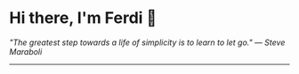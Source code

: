 <h1>Hi there, I'm Ferdi 👋</h1>

<p><em>
  "The greatest step towards a life of simplicity is to learn to let go." — Steve Maraboli
</em></p>

---
